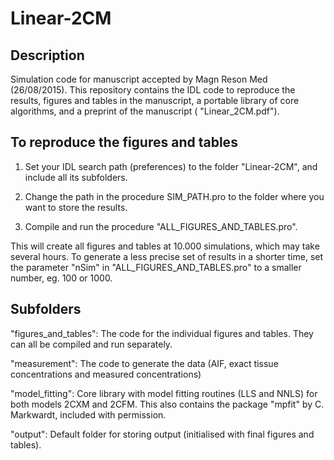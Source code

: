 # Linear-2CM

Description
-----------

Simulation code for manuscript accepted by Magn Reson Med (26/08/2015). This repository contains the IDL code to reproduce the results, figures and tables in the manuscript, a portable library of core algorithms, and a preprint of the manuscript ( "Linear_2CM.pdf").

To reproduce the figures and tables
-----------------------------------

1) Set your IDL search path (preferences) to the folder "Linear-2CM", and include all its subfolders.

2) Change the path in the procedure SIM_PATH.pro to the folder where you want to store the results. 

3) Compile and run the procedure "ALL_FIGURES_AND_TABLES.pro". 

This will create all figures and tables at 10.000 simulations, which may take several hours. To generate a less precise set of results in a shorter time, set the parameter "nSim" in "ALL_FIGURES_AND_TABLES.pro" to a smaller number, eg. 100 or 1000.

Subfolders
----------

"figures_and_tables": The code for the individual figures and tables. They can all be compiled and run separately.

"measurement": The code to generate the data (AIF, exact tissue concentrations and measured concentrations)

"model_fitting": Core library with model fitting routines (LLS and NNLS) for both models 2CXM and 2CFM. This also contains the package "mpfit" by C. Markwardt, included with permission. 

"output": Default folder for storing output (initialised with final figures and tables).
